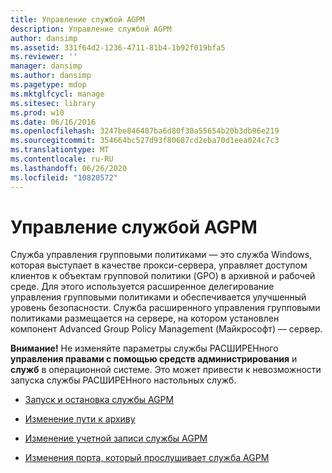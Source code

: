 ```yaml
---
title: Управление службой AGPM
description: Управление службой AGPM
author: dansimp
ms.assetid: 331f64d2-1236-4711-81b4-1b92f019bfa5
ms.reviewer: ''
manager: dansimp
ms.author: dansimp
ms.pagetype: mdop
ms.mktglfcycl: manage
ms.sitesec: library
ms.prod: w10
ms.date: 06/16/2016
ms.openlocfilehash: 3247be846487ba6d80f30a55654b20b3db96e219
ms.sourcegitcommit: 354664bc527d93f80687cd2eba70d1eea024c7c3
ms.translationtype: MT
ms.contentlocale: ru-RU
ms.lasthandoff: 06/26/2020
ms.locfileid: "10820572"
---
```

# Управление службой AGPM


Служба управления групповыми политиками — это служба Windows, которая выступает в качестве прокси-сервера, управляет доступом клиентов к объектам групповой политики (GPO) в архивной и рабочей среде. Для этого используется расширенное делегирование управления групповыми политиками и обеспечивается улучшенный уровень безопасности. Служба расширенного управления групповыми политиками размещается на сервере, на котором установлен компонент Advanced Group Policy Management (Майкрософт) — сервер.

**Внимание!**  Не изменяйте параметры службы РАСШИРЕНного **управления правами с помощью средств администрирования** и **служб** в операционной системе. Это может привести к невозможности запуска службы РАСШИРЕНного настольных служб.

 

-   [Запуск и остановка службы AGPM](start-and-stop-the-agpm-service.md)

-   [Изменение пути к архиву](modify-the-archive-path.md)

-   [Изменение учетной записи службы AGPM](modify-the-agpm-service-account.md)

-   [Изменения порта, который прослушивает служба AGPM](modify-the-port-on-which-the-agpm-service-listens.md)

 

 





